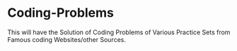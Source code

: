# Coding-Problems
This will have the Solution of Coding Problems of Various Practice Sets from Famous coding Websites/other Sources.
